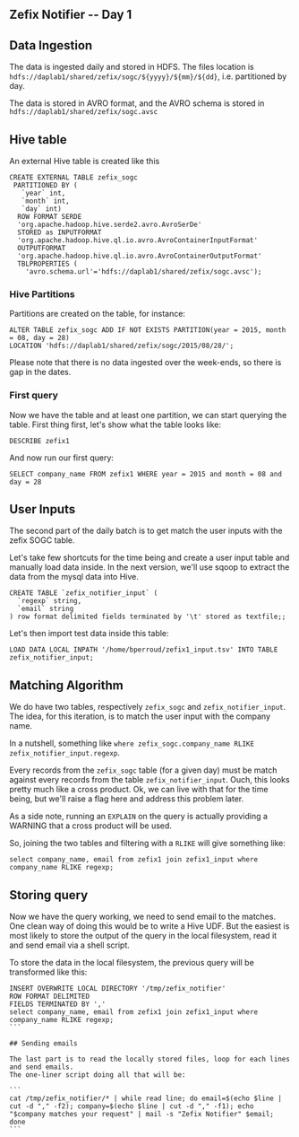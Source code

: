 Zefix Notifier -- Day 1
----

## Data Ingestion

The data is ingested daily and stored in HDFS. The files location is 
`hdfs://daplab1/shared/zefix/sogc/${yyyy}/${mm}/${dd}`, i.e. partitioned by day.

The data is stored in AVRO format, and the AVRO schema is stored in `hdfs://daplab1/shared/zefix/sogc.avsc`

## Hive table

An external Hive table is created like this

```
CREATE EXTERNAL TABLE zefix_sogc
 PARTITIONED BY (
   `year` int,
   `month` int,
   `day` int)
  ROW FORMAT SERDE
  'org.apache.hadoop.hive.serde2.avro.AvroSerDe'
  STORED as INPUTFORMAT
  'org.apache.hadoop.hive.ql.io.avro.AvroContainerInputFormat'
  OUTPUTFORMAT
  'org.apache.hadoop.hive.ql.io.avro.AvroContainerOutputFormat'
  TBLPROPERTIES (
    'avro.schema.url'='hdfs://daplab1/shared/zefix/sogc.avsc');
```

### Hive Partitions

Partitions are created on the table, for instance:

```
ALTER TABLE zefix_sogc ADD IF NOT EXISTS PARTITION(year = 2015, month = 08, day = 28) 
LOCATION 'hdfs://daplab1/shared/zefix/sogc/2015/08/28/';
```

Please note that there is no data ingested over the week-ends, so there is gap in the dates.

### First query

Now we have the table and at least one partition, we can start querying the table. First thing first,
let's show what the table looks like:

```
DESCRIBE zefix1
```

And now run our first query:

```
SELECT company_name FROM zefix1 WHERE year = 2015 and month = 08 and day = 28
```

## User Inputs

The second part of the daily batch is to get match the user inputs with the zefix SOGC table.

Let's take few shortcuts for the time being and create a user input table and manually load data 
inside. In the next version, we'll use sqoop to extract the data from the mysql data into Hive.

```
CREATE TABLE `zefix_notifier_input` (
  `regexp` string,
  `email` string 
) row format delimited fields terminated by '\t' stored as textfile;;
```

Let's then import test data inside this table:

```
LOAD DATA LOCAL INPATH '/home/bperroud/zefix1_input.tsv' INTO TABLE zefix_notifier_input;
```

## Matching Algorithm

We do have two tables, respectively `zefix_sogc` and `zefix_notifier_input`. 
The idea, for this iteration, is to match the user input with the company name.

In a nutshell, something like `where zefix_sogc.company_name RLIKE zefix_notifier_input.regexp`.

Every records from the `zefix_sogc` table (for a given day) must be match against every records 
from the table `zefix_notifier_input`. Ouch, this looks pretty much like a cross product.
Ok, we can live with that for the time being, but we'll raise a flag here and address this
problem later.

As a side note, running an `EXPLAIN` on the query is actually providing a WARNING that a 
cross product will be used.

So, joining the two tables and filtering with a `RLIKE` will give something like:

```
select company_name, email from zefix1 join zefix1_input where company_name RLIKE regexp;
```

## Storing query

Now we have the query working, we need to send email to the matches. One clean way of doing
this would be to write a Hive UDF. But the easiest is most likely to store the output
of the query in the local filesystem, read it and send email via a shell script.

To store the data in the local filesystem, the previous query will be transformed like this:

````
INSERT OVERWRITE LOCAL DIRECTORY '/tmp/zefix_notifier' 
ROW FORMAT DELIMITED 
FIELDS TERMINATED BY ','
select company_name, email from zefix1 join zefix1_input where company_name RLIKE regexp;
```

## Sending emails

The last part is to read the locally stored files, loop for each lines and send emails. 
The one-liner script doing all that will be:

```
cat /tmp/zefix_notifier/* | while read line; do email=$(echo $line | cut -d "," -f2); company=$(echo $line | cut -d "," -f1); echo "$company matches your request" | mail -s "Zefix Notifier" $email; done
```
